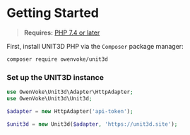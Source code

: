 # Getting Started

> **Requires:** [PHP 7.4 or later](https://php.net/releases)

First, install UNIT3D PHP via the `Composer` package manager:

```bash
composer require owenvoke/unit3d
```

### Set up the UNIT3D instance

```php
use OwenVoke\Unit3d\Adapter\HttpAdapter;
use OwenVoke\Unit3d\Unit3d;

$adapter = new HttpAdapter('api-token');

$unit3d = new Unit3d($adapter, 'https://unit3d.site');
```
